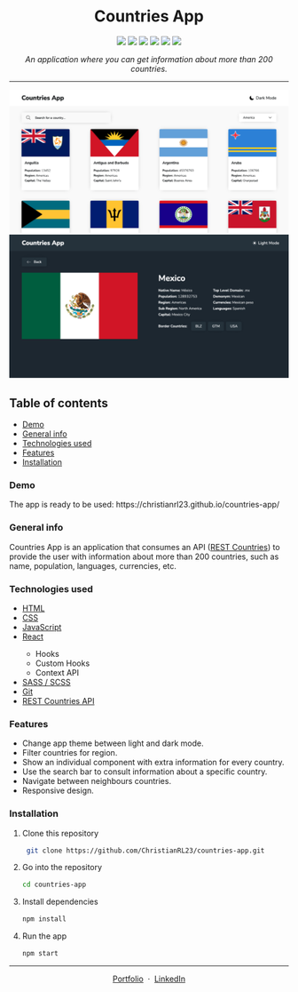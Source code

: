<h1 align="center">Countries App</h1>

<p align="center">

<img src="https://img.shields.io/badge/HTML5-E34F26?style=for-the-badge&logo=html5&logoColor=white" >

<img src="https://img.shields.io/badge/CSS3-1572B6?style=for-the-badge&logo=css3&logoColor=white">

<img src="https://img.shields.io/badge/JavaScript-323330?style=for-the-badge&logo=javascript&logoColor=F7DF1E">

<img src="https://img.shields.io/badge/React-20232A?style=for-the-badge&logo=react&logoColor=61DAFB" >

<img src="https://img.shields.io/badge/Sass-CC6699?style=for-the-badge&logo=sass&logoColor=white">

<img src="https://img.shields.io/badge/json-5E5C5C?style=for-the-badge&logo=json&logoColor=white">

</p>

*<p align="center">An application where you can get information about more than 200 countries.</p>*

---

<p float="left">
  <img src="/images/home.jpg" width="700" >
  <img src="/images/country.jpg" width="700" >
</p>





<h2>Table of contents</h2>
<ul>
  <li> <a href="#demo">Demo</a></li>
  <li> <a href="#general-info">General info</a></li>
  <li> <a href="#technologies-used">Technologies used</a></li>
  <li> <a href="#features">Features</a></li>
  <li> <a href="#installation">Installation</a></li>
</ul>

<h3 id="demo">Demo</h3>
The app is ready to be used: https://christianrl23.github.io/countries-app/

<h3 id="general-info">General info</h3>
Countries App is an application that consumes an API (<a href="https://restcountries.com/">REST Countries</a>) to provide the user with information about more than 200 countries, such as name, population, languages, currencies, etc.

<h3 id="technologies-used">Technologies used</h3>
<ul>
  <li><a href="https://developer.mozilla.org/en-US/docs/Web/HTML">HTML</a></li>  
  <li><a href="https://developer.mozilla.org/en-US/docs/Web/CSS">CSS</a></li>  
  <li><a href="https://developer.mozilla.org/en-US/docs/Web/JavaScript">JavaScript</a></li>  
  <li><a href="https://reactjs.org/">React</a></li>
    <ul>
      <li>Hooks</li>
      <li>Custom Hooks</li>
      <li>Context API</li>
    </ul>
  <li><a href="https://sass-lang.com/">SASS / SCSS</a></li>
  <li><a href="https://git-scm.com/">Git</a></li>
  <li><a href="https://restcountries.com/">REST Countries API</a></li>  
</ul>


<h3 id="features">Features</h3>
<ul>
  <li>Change app theme between light and dark mode.</li>
  <li>Filter countries for region.</li>
  <li>Show an individual component with extra information for every country.</li>
  <li>Use the search bar to consult information about a specific country.</li>
  <li>Navigate between neighbours countries.</li>
  <li>Responsive design.</li>
</ul>


<h3 id="installation">Installation</h3>

1. Clone this repository
   ```sh
    git clone https://github.com/ChristianRL23/countries-app.git
   ```
2. Go into the repository
   ```sh
   cd countries-app
   ```
3. Install dependencies
   ```sh
   npm install
   ```
4. Run the app
   ```sh
   npm start
   ```
---
<p align="center">
  <a href="https://christianramirezlara.com">Portfolio</a> &nbsp;&middot;&nbsp;
  <a href="https://www.linkedin.com/in/christianramirezlara">LinkedIn</a>
</p>

